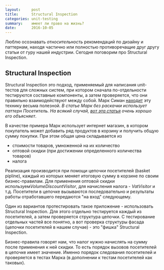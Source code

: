 ```yaml
---
layout:     post
title:      Structural Inspection
categories: unit-testing
summary:    имеет ли право на жизнь?
date:       2016-10-05
---
```


Люблю осознавать *относительность* рекомендаций по дизайну и паттернам, находя частично или полностью противоречащие друг другу статьи от гуру нашей индустрии. Сегодня поговорим про Structural Inspection.

## Structural Inspection

Structural Inspection это подход, применяемый для написания unit-тестов для сложных систем, при котором сначала по-отдельности тестируются составные компоненты, а затем проверяется, что они правильно взаимодействуют между собой. Марк Симан [находит][ploeh-si] эту технику весьма полезной. *В статье Марк без раскачки использует паттерн Посетитель. На всякий случай, [вот эта статья][visitor-pattern] очень хорошо его объясняет*.

В качестве примера Марк использует интернет магазин, в котором покупатель может добавить ряд продуктов в корзину и получить общую сумму покупки. При этом общая цена складывается из

- стоимости товаров, умноженной на их количество
- оптовой скидки (при достижении определенного количества товаров)
- налога

Реализация производится при помощи цепочки посетителей (basket pipline), каждый из которых меняет итоговую сумму в корзине по своим бизнес-правилам. Для применения оптовой скидки используем*VolumeDiscountVisitor*, для начисления налога - *VatVisitor* и т.д. Посетители в цепочке вызываются последовательно и результаты работы отработавшего передаются "на вход" следующему.

Один из вариантов протестировать такое приложение - использовать Structural Inspection. Для этого отдельно тестируется каждый из посетителей, а затем проверяется структура цепочки. С тестирование отдельных частей все понятно, а вот проверка структуры фасада (цепочки посетителей в нашем случае) - это "фишка" Structural Inspection.

Бизнес-правила говорят нам, что налог нужно начислять на сумму после применения к ней скидки. То есть порядок вызовов посетителей в цепочке имеет значение. Именно порядок следования посетителей и проверяется в тестах Марка (в дополнении к тестам посетителей как таковых).

[ploeh-si]: http://blog.ploeh.dk/2013/04/04/structural-inspection/
[visitor-pattern]: http://www.codeproject.com/Articles/588882/The-Visitor-Pattern-Explained